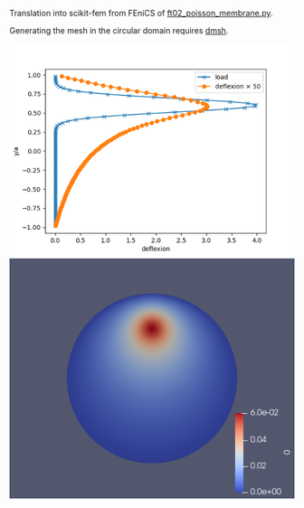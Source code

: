 Translation into scikit-fem from FEniCS of
[ft02_poisson_membrane.py](https://fenicsproject.org/pub/tutorial/python/vol1/ft02_poisson_membrane.py).

Generating the mesh in the circular domain requires
[dmsh](https://pypi.org/project/dmsh).

![curves.png](./curves.png)
![deflexion.png](./deflexion.png)
